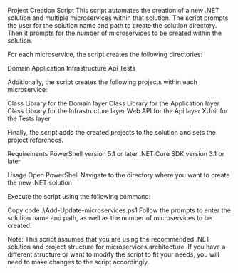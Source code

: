 Project Creation Script
This script automates the creation of a new .NET solution and multiple microservices within that solution. The script prompts the user for the solution name and path to create the solution directory. Then it prompts for the number of microservices to be created within the solution.

For each microservice, the script creates the following directories:

Domain
Application
Infrastructure
Api
Tests

Additionally, the script creates the following projects within each microservice:

Class Library for the Domain layer
Class Library for the Application layer
Class Library for the Infrastructure layer
Web API for the Api layer
XUnit for the Tests layer

Finally, the script adds the created projects to the solution and sets the project references.

Requirements
PowerShell version 5.1 or later
.NET Core SDK version 3.1 or later

Usage
Open PowerShell
Navigate to the directory where you want to create the new .NET solution

Execute the script using the following command:

Copy code
.\Add-Update-microservices.ps1
Follow the prompts to enter the solution name and path, as well as the number of microservices to be created.

Note: This script assumes that you are using the recommended .NET solution and project structure for microservices architecture. If you have a different structure or want to modify the script to fit your needs, you will need to make changes to the script accordingly.